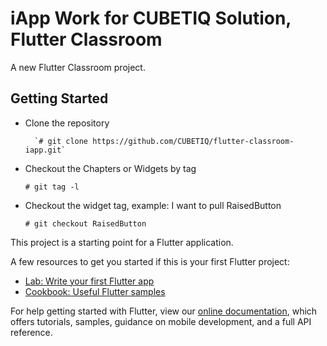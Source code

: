 # iApp Work for CUBETIQ Solution, Flutter Classroom

A new Flutter Classroom project.

## Getting Started

+ Clone the repository

    	`# git clone https://github.com/CUBETIQ/flutter-classroom-iapp.git`

+ Checkout the Chapters or Widgets by tag

	`# git tag -l`

+ Checkout the widget tag, example: I want to pull RaisedButton

	`# git checkout RaisedButton`

This project is a starting point for a Flutter application.

A few resources to get you started if this is your first Flutter project:

- [Lab: Write your first Flutter app](https://flutter.dev/docs/get-started/codelab)
- [Cookbook: Useful Flutter samples](https://flutter.dev/docs/cookbook)

For help getting started with Flutter, view our 
[online documentation](https://flutter.dev/docs), which offers tutorials, 
samples, guidance on mobile development, and a full API reference.
